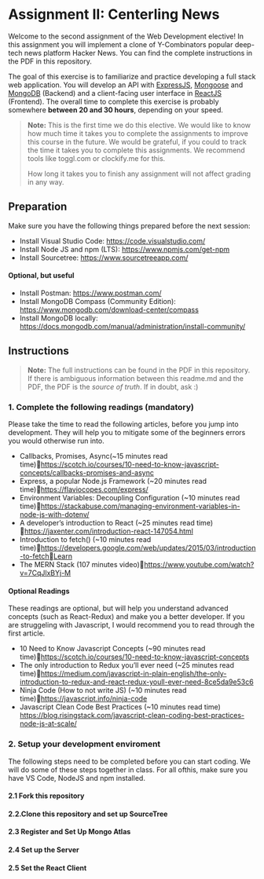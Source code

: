 # Assignment II: Centerling News

Welcome to the second assignment of the Web Development elective!
In this assignment you will implement a clone of Y-Combinators popular deep-tech news platform Hacker News.
You can find the complete instructions in the PDF in this repository.

The goal of this exercise is to familiarize and practice developing a full stack web application.
You will develop an API with [ExpressJS](https://expressjs.com/), [Mongoose](https://mongoosejs.com/) and [MongoDB](https://www.mongodb.com/) (Backend) and a client-facing user interface in [ReactJS](https://reactjs.org/) (Frontend).
The overall time to complete this exercise is probably somewhere **between 20 and 30 hours**, depending on your speed.

> **Note:** This is the first time we do this elective.
> We would like to know how much time it takes you to complete the assignments to improve this course in the future.
> We would be grateful, if you could to track the time it takes you to complete this assignments.
> We recommend tools like toggl.com or clockify.me for this.
>
> How long it takes you to finish any assignment will not affect grading in any way.


## Preparation
Make sure you have the following things prepared before the next session:

- Install Visual Studio Code: https://code.visualstudio.com/
- Install Node JS and npm (LTS): https://www.npmjs.com/get-npm
- Install Sourcetree: https://www.sourcetreeapp.com/

#### Optional, but useful
- Install Postman: https://www.postman.com/
- Install MongoDB Compass (Community Edition): https://www.mongodb.com/download-center/compass
- Install MongoDB locally: https://docs.mongodb.com/manual/administration/install-community/

## Instructions

> **Note:** The full instructions can be found in the PDF in this repository.
> If there is ambiguous information between this readme.md and the PDF, the PDF 
> is the *source of truth*.
> If in doubt, ask :)

### 1. Complete the following readings (mandatory)

Please take the time to read the following articles, before you jump into development. They will help you to mitigate some of the beginners errors you would otherwise run into.

- Callbacks, Promises, Async(~15 minutes read time)https://scotch.io/courses/10-need-to-know-javascript-concepts/callbacks-promises-and-async
- Express, a popular Node.js Framework (~20 minutes read time)https://flaviocopes.com/express/
- Environment Variables: Decoupling Configuration (~10 minutes read time)https://stackabuse.com/managing-environment-variables-in-node-js-with-dotenv/
- A developer’s introduction to React (~25 minutes read time) https://jaxenter.com/introduction-react-147054.html
- Introduction to fetch() (~10 minutes read time)https://developers.google.com/web/updates/2015/03/introduction-to-fetchLearn 
- The MERN Stack (107 minutes video)https://www.youtube.com/watch?v=7CqJlxBYj-M


#### Optional Readings

These readings are optional, but will help you understand advanced concepts (such as React-Redux) and make you a better developer. If you are struggeling with Javascript, I would recommend you to read through the first article.

- 10 Need to Know Javascript Concepts (~90 minutes read time)https://scotch.io/courses/10-need-to-know-javascript-concepts
- The only introduction to Redux you’ll ever need (~25 minutes read time)https://medium.com/javascript-in-plain-english/the-only-introduction-to-redux-and-react-redux-youll-ever-need-8ce5da9e53c6
- Ninja Code (How to not write JS) (~10 minutes read time)https://javascript.info/ninja-code
- Javascript Clean Code Best Practices (~10 minutes read time) https://blog.risingstack.com/javascript-clean-coding-best-practices-node-js-at-scale/



### 2. Setup your development enviroment

The following steps need to be completed before you can start coding. We will do some of these steps together in class. For all ofthis, make sure you have VS Code, NodeJS and npm installed.

#### 2.1 Fork this repository
#### 2.2.Clone this repository and set up SourceTree
#### 2.3 Register and Set Up Mongo Atlas
#### 2.4 Set up the Server
#### 2.5 Set the React Client


